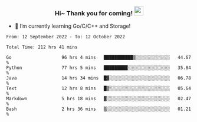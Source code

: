 <h3 align="center">
    Hi~ Thank you for coming!
    <img src="https://media.giphy.com/media/hvRJCLFzcasrR4ia7z/giphy.gif" width="25px">
</h3>

<!--
**pineapple-man/pineapple-man** is a ✨ _special_ ✨ repository because its `README.md` (this file) appears on your GitHub profile.

Here are some ideas to get you started:
- 🔭 I’m currently working on ...
- 🤔 I’m looking for help with ...
- 💬 Ask me about ...
- 📫 How to reach me: ...
- 😄 Pronouns: ...
- ⚡ Fun fact: 
- 👯 I’m looking to collaborate on kubernetes
-->
- 🌱 I’m currently learning Go/C/C++ and Storage!

<!--START_SECTION:waka-->

```text
From: 12 September 2022 - To: 12 October 2022

Total Time: 212 hrs 41 mins

Go                   96 hrs 4 mins   ███████████▒░░░░░░░░░░░░░   44.67 %
Python               77 hrs 5 mins   █████████░░░░░░░░░░░░░░░░   35.84 %
Java                 14 hrs 34 mins  █▓░░░░░░░░░░░░░░░░░░░░░░░   06.78 %
Text                 12 hrs 8 mins   █▒░░░░░░░░░░░░░░░░░░░░░░░   05.64 %
Markdown             5 hrs 18 mins   ▓░░░░░░░░░░░░░░░░░░░░░░░░   02.47 %
Bash                 2 hrs 36 mins   ▒░░░░░░░░░░░░░░░░░░░░░░░░   01.21 %
```

<!--END_SECTION:waka-->
